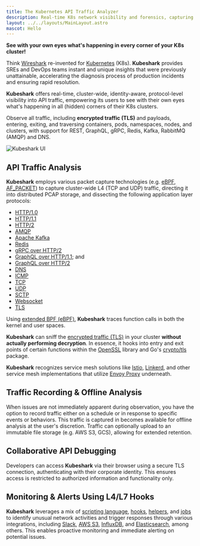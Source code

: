 ```yaml
---
title: The Kubernetes API Traffic Analyzer
description: Real-time K8s network visibility and forensics, capturing and monitoring all traffic and payloads going in, out, and across containers, pods, nodes, and clusters.
layout: ../../layouts/MainLayout.astro
mascot: Hello
---
```


**See with your own eyes what's happening in every corner of your K8s cluster!**

Think [Wireshark](https://www.wireshark.org/) re-invented for [Kubernetes](https://kubernetes.io/) (K8s). **Kubeshark** provides SREs and DevOps teams instant and unique insights that were previously unattainable, accelerating the diagnosis process of production incidents and ensuring rapid resolution. 

**Kubeshark** offers real-time, cluster-wide, identity-aware, protocol-level visibility into API traffic, empowering its users to see with their own eyes what's happening in all (hidden) corners of their K8s clusters.

Observe all traffic, including **encrypted traffic (TLS)** and payloads, entering, exiting, and traversing containers, pods, namespaces, nodes, and clusters, with support for REST, GraphQL, gRPC, Redis, Kafka, RabbitMQ (AMQP) and DNS.

![Kubeshark UI](/kubeshark-ui.png)

## API Traffic Analysis

**Kubeshark** employs various packet capture technologies (e.g. [eBPF](https://en.wikipedia.org/wiki/Berkeley_Packet_Filter), [AF_PACKET](https://manpages.org/af_packet/7)) to capture cluster-wide L4 (TCP and UDP) traffic, directing it into distributed PCAP storage, and dissecting the following application layer protocols:

- [HTTP/1.0](https://datatracker.ietf.org/doc/html/rfc1945)
- [HTTP/1.1](https://datatracker.ietf.org/doc/html/rfc2616)
- [HTTP/2](https://datatracker.ietf.org/doc/html/rfc7540)
- [AMQP](https://www.rabbitmq.com/amqp-0-9-1-reference.html)
- [Apache Kafka](https://kafka.apache.org/protocol)
- [Redis](https://redis.io/topics/protocol)
- [gRPC over HTTP/2](https://grpc.github.io/grpc/core/md_doc__p_r_o_t_o_c_o_l-_h_t_t_p2.html)
- [GraphQL over HTTP/1.1](https://graphql.org/learn/serving-over-http/); and 
- [GraphQL over HTTP/2](https://graphql.org/learn/serving-over-http/)
- [DNS](https://www.iana.org/assignments/dns-parameters/dns-parameters.xhtml)
- [ICMP](https://datatracker.ietf.org/doc/html/rfc792)
- [TCP](https://datatracker.ietf.org/doc/html/rfc9293)
- [UDP](https://datatracker.ietf.org/doc/html/rfc768)
- [SCTP](https://en.wikipedia.org/wiki/Stream_Control_Transmission_Protocol)
- [Websocket](https://datatracker.ietf.org/doc/html/rfc6455)
- [TLS](https://datatracker.ietf.org/doc/html/rfc5246)

Using [extended BPF (eBPF)](https://en.wikipedia.org/wiki/Berkeley_Packet_Filter), **Kubeshark** traces function calls in both the kernel and user spaces.

**Kubeshark** can sniff the [encrypted traffic (TLS)](https://en.wikipedia.org/wiki/Transport_Layer_Security) in your cluster **without actually performing decryption**. In essence, it hooks into entry and exit points of certain functions within the [OpenSSL](https://www.openssl.org/) library and Go's [crypto/tls](https://pkg.go.dev/crypto/tls) package.

**Kubeshark** recognizes service mesh solutions like [Istio](https://istio.io/), [Linkerd](https://linkerd.io/), and other service mesh implementations that utilize [Envoy Proxy](https://www.envoyproxy.io/) underneath.

## Traffic Recording & Offline Analysis

When issues are not immediately apparent during observation, you have the option to record traffic either on a schedule or in response to specific events or behaviors. This traffic is captured in becomes available for offline analysis at the user's discretion. Traffic can optionally upload to an immutable file storage (e.g. AWS S3, GCS), allowing for extended retention.

## Collaborative API Debugging

Developers can access **Kubeshark** via their browser using a secure TLS connection, authenticating with their corporate identity. This ensures access is restricted to authorized information and functionality only.

## Monitoring & Alerts Using L4/L7 Hooks

**Kubeshark** leverages a mix of [scripting language](/en/automation_scripting), [hooks](/en/automation_hooks), [helpers](/en/automation_helpers), and [jobs](/en/automation_jobs) to identify unusual network activities and trigger responses through various integrations, including [Slack](/en/integrations_slack), [AWS S3](/en/integrations_aws_s3), [InfluxDB](/en/integrations_influxdb), and [Elasticsearch](/en/integrations_elastic), among others. This enables proactive monitoring and immediate alerting on potential issues.